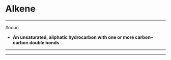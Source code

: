 # Alkene
---
#noun
- **An unsaturated, aliphatic hydrocarbon with one or more carbon–carbon double bonds**
---
---
